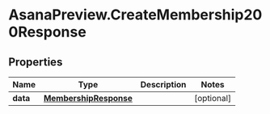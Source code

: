 # AsanaPreview.CreateMembership200Response

## Properties

Name | Type | Description | Notes
------------ | ------------- | ------------- | -------------
**data** | [**MembershipResponse**](MembershipResponse.md) |  | [optional] 


